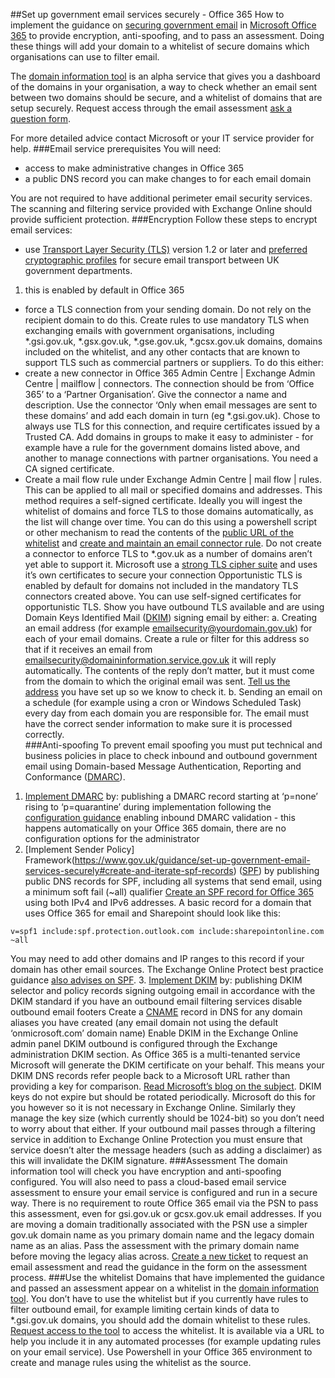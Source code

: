 ##Set up government email services securely - Office 365
How to implement the guidance on [securing government email](https://www.gov.uk/guidance/securing-government-email) in [Microsoft Office 365](https://products.office.com/en-gb/government/office-365-web-services-for-government) to provide encryption, anti-spoofing, and to pass an assessment. Doing these things will add your domain to a whitelist of secure domains which organisations can use to filter email.

The [domain information tool](http://domaininformation.service.gov.uk/) is an alpha service that gives you a dashboard of the domains in your organisation, a way to check whether an email sent between two domains should be secure, and a whitelist of domains that are setup securely. Request access through the email assessment [ask a question form](https://emailassurance.zendesk.com/hc/en-us/requests/new?ticket_form_id=130185).

For more detailed advice contact Microsoft or your IT service provider for help.
###Email service prerequisites
You will need:
* access to make administrative changes in Office 365
* a public DNS record you can make changes to for each email domain

You are not required to have additional perimeter email security services. The scanning and filtering service provided with Exchange Online should provide sufficient protection.
###Encryption
Follow these steps to encrypt email services:
* use [Transport Layer Security (TLS)](https://www.gov.uk/government/publications/email-security-standards/transport-layer-security-tls) version 1.2 or later and [preferred cryptographic profiles](https://www.ncsc.gov.uk/guidance/tls-external-facing-services) for secure email transport between UK government departments.
1. this is enabled by default in Office 365
* force a TLS connection from your sending domain. Do not rely on the recipient domain to do this. Create rules to use mandatory TLS when exchanging emails with government organisations, including *.gsi.gov.uk, *.gsx.gov.uk, *.gse.gov.uk, *.gcsx.gov.uk domains, domains included on the whitelist, and any other contacts that are known to support TLS such as commercial partners or suppliers.  To do this either:
 * create a new connector in Office 365 Admin Centre | Exchange Admin Centre | mailflow | connectors.  The connection should be from ‘Office 365’ to a ‘Partner Organisation’.  Give the connector a name and description. Use the connector ‘Only when email messages are sent to these domains’ and add each domain in turn (eg *.gsi.gov.uk). Chose to always use TLS for this connection, and require certificates issued by a Trusted CA. Add domains in groups to make it easy to administer - for example have a rule for the government domains listed above, and another to manage connections with partner organisations.  You need a CA signed certificate.
 * Create a mail flow rule under Exchange Admin Centre | mail flow | rules. This can be applied to all mail or specified domains and addresses. This method requires a self-signed certificate.
Ideally you will ingest the whitelist of domains and force TLS to those domains automatically, as the list will change over time.  You can do this using a powershell script or other mechanism to read the contents of the [public URL of the whitelist](https://domaininformation.service.gov.uk/white-list/export?separator=comma) and [create and maintain an email connector rule](https://technet.microsoft.com/en-gb/library/jj200761%28v=exchg.160%29.aspx?f=255&MSPPError=-2147217396).
Do not create a connector to enforce TLS to *.gov.uk as a number of domains aren’t yet able to support it.
Microsoft use a [strong TLS cipher suite](https://technet.microsoft.com/en-gb/library/dn569286.aspx?f=255&MSPPError=-2147217396) and uses it’s own certificates to secure your connection
Opportunistic TLS is enabled by default for domains not included in the mandatory TLS connectors created above. You can use self-signed certificates for opportunistic TLS.
Show you have outbound TLS available and are using Domain Keys Identified Mail ([DKIM](https://www.gov.uk/government/publications/email-security-standards/domainkeys-identified-mail-dkim)) signing email by either:
a. Creating an email address (for example emailsecurity@yourdomain.gov.uk) for each of your email domains. Create a rule or filter for this address so that if it receives an email from emailsecurity@domaininformation.service.gov.uk it will reply automatically. The contents of the reply don’t matter, but it must come from the domain to which the original email was sent. [Tell us the address](https://emailassurance.zendesk.com/hc/en-us/requests/new?ticket_form_id=130185) you have set up so we know to check it.
b. Sending an email on a schedule (for example using a cron or Windows Scheduled Task) every day from each domain you are responsible for. The email must have the correct sender information to make sure it is processed correctly.  
###Anti-spoofing
To prevent email spoofing you must put technical and business policies in place to check inbound and outbound government email using Domain-based Message Authentication, Reporting and Conformance ([DMARC](https://www.gov.uk/government/publications/email-security-standards/domain-based-message-authentication-reporting-and-conformance-dmarc)).
1. [Implement DMARC](https://www.gov.uk/guidance/set-up-government-email-services-securely#create-and-iterate-dmarc-records) by:
publishing a DMARC record starting at ‘p=none’ rising to ‘p=quarantine’ during implementation
following the [configuration guidance](https://www.gov.uk/guidance/set-up-government-email-services-securely#create-and-iterate-dmarc-records)
enabling inbound DMARC validation - this happens automatically on your Office 365 domain, there are no configuration options for the administrator
2. [Implement Sender Policy] Framework(https://www.gov.uk/guidance/set-up-government-email-services-securely#create-and-iterate-spf-records) ([SPF](https://www.gov.uk/government/publications/email-security-standards/sender-policy-framework-spf)) by publishing public DNS records for SPF, including all systems that send email, using a minimum soft fail (~all) qualifier
[Create an SPF record for Office 365](https://support.office.com/en-gb/article/External-Domain-Name-System-records-for-Office-365-c0531a6f-9e25-4f2d-ad0e-a70bfef09ac0?ui=en-US&rs=en-US&ad=US&fromAR=1) using both IPv4 and IPv6 addresses.  A basic record for a domain that uses Office 365 for email and Sharepoint should look like this:
<pre><code>v=spf1 include:spf.protection.outlook.com include:sharepointonline.com ~all</code></pre>
You may need to add other domains and IP ranges to this record if your domain has other email sources. The Exchange Online Protect best practice guidance [also advises on SPF](https://technet.microsoft.com/en-gb/library/jj723164(v=exchg.150).aspx).
3. [Implement DKIM](https://www.gov.uk/guidance/set-up-government-email-services-securely#create-and-manage-dkim) by:
publishing DKIM selector and policy records 
signing outgoing email in accordance with the DKIM standard
if you have an outbound email filtering services disable outbound email footers
Create a [CNAME](https://en.wikipedia.org/wiki/CNAME_record) record in DNS for any domain aliases you have created (any email domain not using the default ‘onmicrosoft.com’ domain name)
Enable DKIM in the Exchange Online admin panel
DKIM outbound is configured through the Exchange administration DKIM section.  As Office 365 is a multi-tenanted service Microsoft will generate the DKIM certificate on your behalf.
This means your DKIM DNS records refer people back to a Microsoft URL rather than providing a key for comparison.  [Read Microsoft’s blog on the subject](http://blogs.msdn.com/b/tzink/archive/2015/10/08/manually-hooking-up-dkim-signing-in-office-365.aspx).
DKIM keys do not expire but should be rotated periodically.  Microsoft do this for you however so it is not necessary in Exchange Online.
Similarly they manage the key size (which currently should be 1024-bit) so you don’t need to worry about that either.
If your outbound mail passes through a filtering service in addition to Exchange Online Protection you must ensure that service doesn’t alter the message headers (such as adding a disclaimer) as this will invalidate the DKIM signature. 
###Assessment
The domain information tool will check you have encryption and anti-spoofing configured.  You will also need to pass a cloud-based email service assessment to ensure your email service is configured and run in a secure way.
There is no requirement to route Office 365 email via the PSN to pass this assessment, even for gsi.gov.uk or gcsx.gov.uk email addresses. If you are moving a domain traditionally associated with the PSN use a simpler gov.uk domain name as you primary domain name and the legacy domain name as an alias. Pass the assessment with the primary domain name before moving the legacy alias across.
[Create a new ticket](https://emailassurance.zendesk.com/hc/en-us/requests/new?ticket_form_id=134149) to request an email assessment and read the guidance in the form on the assessment process.
###Use the whitelist
Domains that have implemented the guidance and passed an assessment appear on a whitelist in the [domain information tool](http://domaininformation.service.gov.uk/).  You don’t have to use the whitelist but if you currently have rules to filter outbound email, for example limiting certain kinds of data to *.gsi.gov.uk domains, you should add the domain whitelist to these rules.
[Request access to the tool](https://emailassurance.zendesk.com/hc/en-us/requests/new?ticket_form_id=130185) to access the whitelist.  It is available via a URL to help you include it in any automated processes (for example updating rules on your email service).  Use Powershell in your Office 365 environment to create and manage rules using the whitelist as the source.
